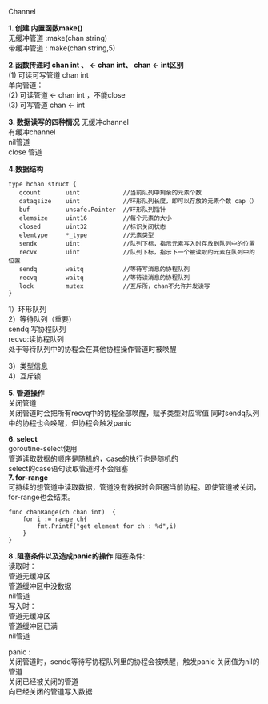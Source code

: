 Channel

**1. 创建 内置函数make()**  
    无缓冲管道 :make(chan string)  
    带缓冲管道 : make(chan string,5)

**2.函数传递时 chan int 、 <- chan int、 chan <- int区别**  
 (1) 可读可写管道  chan int  
 单向管道：  
 (2) 可读管道 <- chan int ，不能close  
 (3) 可写管道 chan <- int  

**3. 数据读写的四种情况**
无缓冲channel  
有缓冲channel  
nil管道  
close 管道 

**4.数据结构**
```
type hchan struct {
   qcount 		uint 			//当前队列中剩余的元素个数
   dataqsize 	uint			//环形队列长度，即可以存放的元素个数 cap（）
   buf 		    unsafe.Pointer 	//环形队列指针
   elemsize 	uint16 			//每个元素的大小
   closed 		uint32 			//标识关闭状态
   elemtype 	*_type 			//元素类型
   sendx 		uint 			//队列下标，指示元素写入时存放到队列中的位置
   recvx 		uint 			//队列下标，指示下一个被读取的元素在队列中的位置
   sendq 		waitq 			//等待写消息的协程队列
   recvq 		waitq 			//等待读消息的协程队列
   lock 		mutex  			//互斥所，chan不允许并发读写
}
```
1）环形队列  
2）等待队列（重要）  
sendq:写协程队列  
recvq:读协程队列  
处于等待队列中的协程会在其他协程操作管道时被唤醒
  
3）类型信息  
4）互斥锁  

**5. 管道操作**   
关闭管道  
关闭管道时会把所有recvq中的协程全部唤醒，赋予类型对应零值
同时sendq队列中的协程也会唤醒，但协程会触发panic

**6. select**  
goroutine-select使用  
管道读取数据的顺序是随机的，case的执行也是随机的  
select的case语句读取管道时不会阻塞  
**7. for-range**  
可持续的想管道中读取数据，管道没有数据时会阻塞当前协程。即使管道被关闭，for-range也会结束。
```
func chanRange(ch chan int)  {
	for i := range ch{
		fmt.Printf("get element for ch : %d",i)
	}
}
```
**8 .阻塞条件以及造成panic的操作**
阻塞条件:  
读取时：  
    管道无缓冲区  
    管道缓冲区中没数据  
    nil管道  
写入时：  
    管道无缓冲区  
    管道缓冲区已满  
    nil管道

panic :  
关闭管道时，sendq等待写协程队列里的协程会被唤醒，触发panic
关闭值为nil的管道  
关闭已经被关闭的管道  
向已经关闭的管道写入数据  
